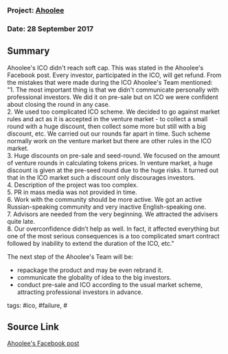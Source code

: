 ### Project: [Ahoolee](../projects/ahoolee.md)
### Date: 28 September 2017
## Summary
  
Ahoolee's ICO didn't reach soft cap. This was stated in the Ahoolee's Facebook post.
Every investor, participated in the ICO, will get refund.
From the mistakes that were made during the ICO Ahoolee's Team mentioned:  
"1. The most important thing is that we didn't communicate personally with professional investors. We did it on pre-sale but on ICO we were confident about closing the round in any case.  
2. We used too complicated ICO scheme. We decided to go against market rules and act as it is accepted in the venture market - to collect a small round with a huge discount, then collect some more but still with a big discount, etc. We carried out our rounds far apart in time. Such scheme normally work on the venture market but there are other rules in the ICO market.  
3. Huge discounts on pre-sale and seed-round. We focused on the amount of venture rounds in calculating tokens prices. In venture market, a huge discount is given at the pre-seed round due to the huge risks. It turned out that in the ICO market such a discount only discourages investors.  
4. Description of the project was too complex.  
5. PR in mass media was not provided in time.  
6. Work with the community should be more active. We got an active Russian-speaking community and very inactive English-speaking one.  
7. Advisors are needed from the very beginning. We attracted the advisers quite late.  
8. Our overconfidence didn’t help as well. In fact, it affected everything but one of the most serious consequences is a too complicated smart contract followed by inability to extend the duration of the ICO, etc."
  
The next step of the Ahoolee's Team will be:  
* repackage the product and may be even rebrand it.  
* communicate the globality of idea to the big investors.  
* conduct pre-sale and ICO according to the usual market scheme, attracting professional investors in advance.
  
tags: #ico, #failure, #
## Source Link
[Ahoolee's Facebook post](https://www.facebook.com/ahooleeman/posts/1824472037792271) 
